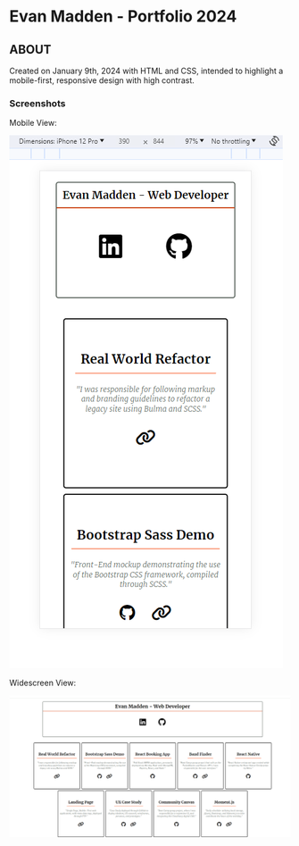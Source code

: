 # Evan Madden - Portfolio 2024

## ABOUT

Created on January 9th, 2024 with HTML and CSS, intended to highlight a mobile-first, responsive design with high contrast.

### Screenshots

Mobile View:

![screenshot](Portfolio2024_mobile.png)

Widescreen View:

![screenshot](Portfolio2024_wide.png)

